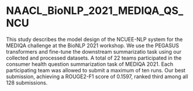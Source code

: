# NAACL_BioNLP_2021_MEDIQA_QS_NCU

This study describes the model design of the NCUEE-NLP system for the MEDIQA challenge at the BioNLP 2021 workshop.
We use the PEGASUS transformers and fine-tune the downstream summarizatio task using our collected and processed datasets. A total of 22 teams participated in the consumer health question summarization task of MEDIQA 2021.
Each participating team was allowed to submit a maximum of ten runs. Our best submission, achieving a ROUGE2-F1 score of 0.1597, ranked third among all 128
submissions.
